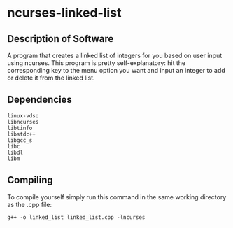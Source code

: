 # ncurses-linked-list
## Description of Software
A program that creates a linked list of integers for you based on user input using ncurses.
This program is pretty self-explanatory: hit the corresponding key to the menu option you want and input an integer to add or delete it from the linked list.

## Dependencies
	linux-vdso
	libncurses
	libtinfo
	libstdc++
	libgcc_s
	libc
	libdl
	libm
## Compiling
To compile yourself simply run this command in the same working directory as the .cpp file: 
```
g++ -o linked_list linked_list.cpp -lncurses
```
